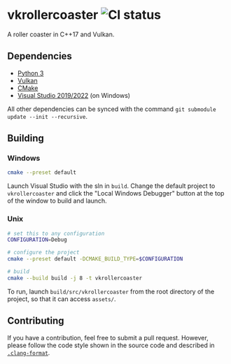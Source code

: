 # vkrollercoaster ![CI status](https://img.shields.io/github/workflow/status/yodasoda1219/vkrollercoaster/build)

A roller coaster in C++17 and Vulkan.

## Dependencies

- [Python 3](https://www.python.org/)
- [Vulkan](https://www.vulkan.org/)
- [CMake](https://www.cmake.org/)
- [Visual Studio 2019/2022](https://visualstudio.microsoft.com/) (on Windows)

All other dependencies can be synced with the command `git submodule update --init --recursive`.

## Building

### Windows
```bash
cmake --preset default
```

Launch Visual Studio with the sln in `build`. Change the default project to `vkrollercoaster` and click the "Local Windows Debugger" button at the top of the window to build and launch.

### Unix
```bash
# set this to any configuration
CONFIGURATION=Debug

# configure the project
cmake --preset default -DCMAKE_BUILD_TYPE=$CONFIGURATION

# build
cmake --build build -j 8 -t vkrollercoaster
```

To run, launch `build/src/vkrollercoaster` from the root directory of the project, so that it can access `assets/`.

## Contributing

If you have a contribution, feel free to submit a pull request. However, please follow the code style shown in the source code and described in [`.clang-format`](.clang-format).